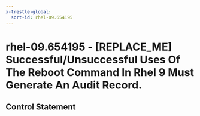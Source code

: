 ```yaml
---
x-trestle-global:
  sort-id: rhel-09.654195
---
```


# rhel-09.654195 - \[REPLACE_ME\] Successful/Unsuccessful Uses Of The Reboot Command In Rhel 9 Must Generate An Audit Record.

## Control Statement
